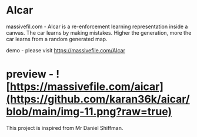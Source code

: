 
# AIcar

massivefil.com - AIcar is a re-enforcement learning representation inside a canvas. The car learns by making mistakes. Higher the generation, more the car learns from a random generated map.

demo - please visit https://massivefile.com/AIcar

# preview - ![https://massivefile.com/aicar](https://github.com/karan36k/aicar/blob/main/img-11.png?raw=true)


This project is inspired from Mr Daniel Shiffman.
